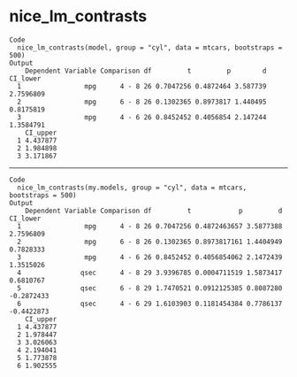 # nice_lm_contrasts

    Code
      nice_lm_contrasts(model, group = "cyl", data = mtcars, bootstraps = 500)
    Output
        Dependent Variable Comparison df         t         p        d  CI_lower
      1                mpg      4 - 8 26 0.7047256 0.4872464 3.587739 2.7596809
      2                mpg      6 - 8 26 0.1302365 0.8973817 1.440495 0.8175819
      3                mpg      4 - 6 26 0.8452452 0.4056854 2.147244 1.3584791
        CI_upper
      1 4.437877
      2 1.984898
      3 3.171867

---

    Code
      nice_lm_contrasts(my.models, group = "cyl", data = mtcars, bootstraps = 500)
    Output
        Dependent Variable Comparison df         t            p         d   CI_lower
      1                mpg      4 - 8 26 0.7047256 0.4872463657 3.5877388  2.7596809
      2                mpg      6 - 8 26 0.1302365 0.8973817161 1.4404949  0.7828333
      3                mpg      4 - 6 26 0.8452452 0.4056854062 2.1472439  1.3515026
      4               qsec      4 - 8 29 3.9396785 0.0004711519 1.5873417  0.6810767
      5               qsec      6 - 8 29 1.7470521 0.0912125385 0.8087280 -0.2872433
      6               qsec      4 - 6 29 1.6103903 0.1181454384 0.7786137 -0.4422873
        CI_upper
      1 4.437877
      2 1.978447
      3 3.026063
      4 2.194041
      5 1.773878
      6 1.902555

